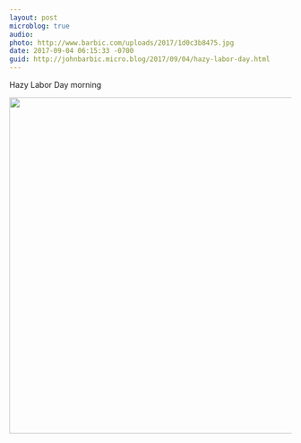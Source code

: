 ```yaml
---
layout: post
microblog: true
audio: 
photo: http://www.barbic.com/uploads/2017/1d0c3b8475.jpg
date: 2017-09-04 06:15:33 -0700
guid: http://johnbarbic.micro.blog/2017/09/04/hazy-labor-day.html
---
```

Hazy Labor Day morning

<img src="http://www.barbic.com/uploads/2017/1d0c3b8475.jpg" width="600" height="600" />
